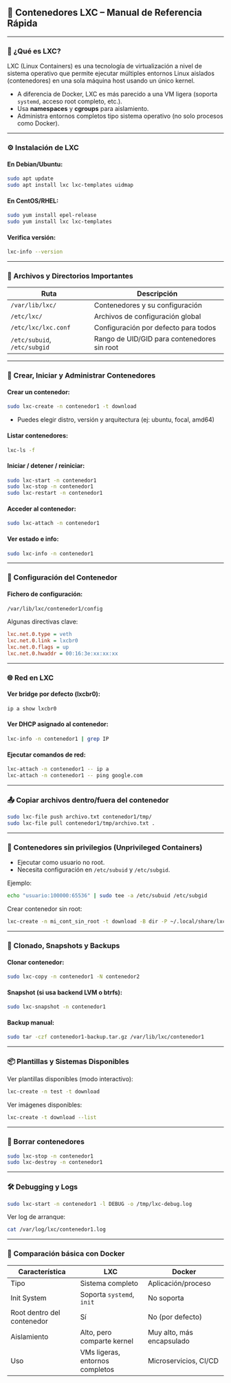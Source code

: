 ## 🐧 **Contenedores LXC – Manual de Referencia Rápida**

---

### 📌 ¿Qué es LXC?

LXC (Linux Containers) es una tecnología de virtualización a nivel de sistema operativo que permite ejecutar múltiples entornos Linux aislados (contenedores) en una sola máquina host usando un único kernel.

- A diferencia de Docker, LXC es más parecido a una VM ligera (soporta `systemd`, acceso root completo, etc.).
- Usa **namespaces** y **cgroups** para aislamiento.
- Administra entornos completos tipo sistema operativo (no solo procesos como Docker).

---

### ⚙️ Instalación de LXC

#### En Debian/Ubuntu:

```bash
sudo apt update
sudo apt install lxc lxc-templates uidmap
```

#### En CentOS/RHEL:

```bash
sudo yum install epel-release
sudo yum install lxc lxc-templates
```

#### Verifica versión:

```bash
lxc-info --version
```

---

### 📁 Archivos y Directorios Importantes

| Ruta                         | Descripción                                   |
|------------------------------|-----------------------------------------------|
| `/var/lib/lxc/`              | Contenedores y su configuración               |
| `/etc/lxc/`                  | Archivos de configuración global              |
| `/etc/lxc/lxc.conf`          | Configuración por defecto para todos          |
| `/etc/subuid`, `/etc/subgid`| Rango de UID/GID para contenedores sin root   |

---

### 🚀 Crear, Iniciar y Administrar Contenedores

#### Crear un contenedor:

```bash
sudo lxc-create -n contenedor1 -t download
```

- Puedes elegir distro, versión y arquitectura (ej: ubuntu, focal, amd64)

#### Listar contenedores:

```bash
lxc-ls -f
```

#### Iniciar / detener / reiniciar:

```bash
sudo lxc-start -n contenedor1
sudo lxc-stop -n contenedor1
sudo lxc-restart -n contenedor1
```

#### Acceder al contenedor:

```bash
sudo lxc-attach -n contenedor1
```

#### Ver estado e info:

```bash
sudo lxc-info -n contenedor1
```

---

### 🧠 Configuración del Contenedor

#### Fichero de configuración:

```bash
/var/lib/lxc/contenedor1/config
```

Algunas directivas clave:

```ini
lxc.net.0.type = veth
lxc.net.0.link = lxcbr0
lxc.net.0.flags = up
lxc.net.0.hwaddr = 00:16:3e:xx:xx:xx
```

---

### 🌐 Red en LXC

#### Ver bridge por defecto (lxcbr0):

```bash
ip a show lxcbr0
```

#### Ver DHCP asignado al contenedor:

```bash
lxc-info -n contenedor1 | grep IP
```

#### Ejecutar comandos de red:

```bash
lxc-attach -n contenedor1 -- ip a
lxc-attach -n contenedor1 -- ping google.com
```

---

### 📤 Copiar archivos dentro/fuera del contenedor

```bash
sudo lxc-file push archivo.txt contenedor1/tmp/
sudo lxc-file pull contenedor1/tmp/archivo.txt .
```

---

### 🔐 Contenedores sin privilegios (Unprivileged Containers)

- Ejecutar como usuario no root.
- Necesita configuración en `/etc/subuid` y `/etc/subgid`.

Ejemplo:

```bash
echo "usuario:100000:65536" | sudo tee -a /etc/subuid /etc/subgid
```

Crear contenedor sin root:

```bash
lxc-create -n mi_cont_sin_root -t download -B dir -P ~/.local/share/lxc
```

---

### 🔄 Clonado, Snapshots y Backups

#### Clonar contenedor:

```bash
sudo lxc-copy -n contenedor1 -N contenedor2
```

#### Snapshot (si usa backend LVM o btrfs):

```bash
sudo lxc-snapshot -n contenedor1
```

#### Backup manual:

```bash
sudo tar -czf contenedor1-backup.tar.gz /var/lib/lxc/contenedor1
```

---

### 📦 Plantillas y Sistemas Disponibles

Ver plantillas disponibles (modo interactivo):

```bash
lxc-create -n test -t download
```

Ver imágenes disponibles:

```bash
lxc-create -t download --list
```

---

### 🧹 Borrar contenedores

```bash
sudo lxc-stop -n contenedor1
sudo lxc-destroy -n contenedor1
```

---

### 🛠️ Debugging y Logs

```bash
sudo lxc-start -n contenedor1 -l DEBUG -o /tmp/lxc-debug.log
```

Ver log de arranque:

```bash
cat /var/log/lxc/contenedor1.log
```

---

### 🧱 Comparación básica con Docker

| Característica         | LXC                             | Docker                          |
|------------------------|----------------------------------|----------------------------------|
| Tipo                   | Sistema completo                 | Aplicación/proceso              |
| Init System            | Soporta `systemd`, `init`        | No soporta                      |
| Root dentro del contenedor | Sí                          | No (por defecto)                |
| Aislamiento             | Alto, pero comparte kernel       | Muy alto, más encapsulado       |
| Uso                    | VMs ligeras, entornos completos  | Microservicios, CI/CD           |
